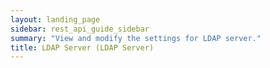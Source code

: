 ```yaml
---
layout: landing_page
sidebar: rest_api_guide_sidebar
summary: "View and modify the settings for LDAP server."
title: LDAP Server (LDAP Server)
---
```

